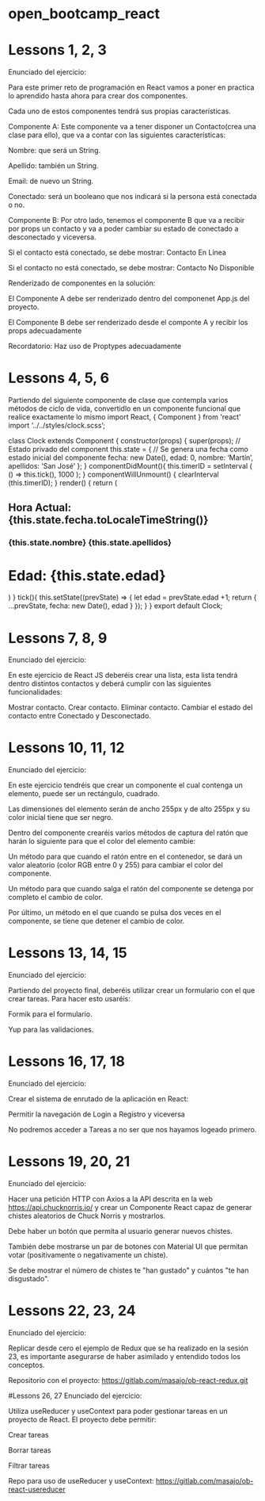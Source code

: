 # open_bootcamp_react

# Lessons 1, 2, 3

Enunciado del ejercicio:

Para este primer reto de programación en React vamos a poner en practica lo aprendido hasta ahora para crear dos componentes.

Cada uno de estos componentes tendrá sus propias características.

Componente A: Este componente va a tener disponer un Contacto(crea una clase para ello), que va a contar con las siguientes características:

Nombre: que será un String.

Apellido: también un String.

Email: de nuevo un String.

Conectado: será un booleano que nos indicará si la persona está conectada o no.

Componente B: Por otro lado, tenemos el componente B que va a recibir por props un contacto y va a poder cambiar su estado de conectado a desconectado y viceversa.

Si el contacto está conectado, se debe mostrar: Contacto En Línea

Si el contacto no está conectado, se debe mostrar: Contacto No Disponible

Renderizado de componentes en la solución:

El Componente A debe ser renderizado dentro del componenet App.js del proyecto.

El Componente B debe ser renderizado desde el componte A y recibir los props adecuadamente

Recordatorio: Haz uso de Proptypes adecuadamente

# Lessons 4, 5, 6
Partiendo del siguiente componente de clase que contempla varios métodos de ciclo de vida, convertidlo en un componente funcional que realice exactamente lo mismo
import React, { Component } from 'react'
import ‘../../styles/clock.scss’;

class Clock extends Component {
   constructor(props) {
      super(props);
      // Estado privado del component
      this.state = {
         // Se genera una fecha como estado inicial del componente
         fecha: new Date(),
         edad: 0,
         nombre: ‘Martín’,
         apellidos: ‘San José’
      };
   }
   componentDidMount(){
      this.timerID = setInterval (
         () => this.tick(), 1000
      );
   }
   componentWillUnmount() {
      clearInterval (this.timerID);
   }
   render() {
      return (
         <div>
         <h2>
         Hora Actual:
         {this.state.fecha.toLocaleTimeString()}
         </h2>
         <h3>{this.state.nombre} {this.state.apellidos}</h3>
         <h1>Edad: {this.state.edad}</h1>
         </div>
      )
   }
   tick(){
      this.setState((prevState) => {
         let edad = prevState.edad +1;
         return {
            ...prevState,
            fecha: new Date(),
            edad
         }
      });
   }
}
export default Clock;


# Lessons 7, 8, 9
Enunciado del ejercicio:

En este ejercicio de React JS deberéis crear una lista, esta lista tendrá dentro distintos contactos y deberá cumplir con las siguientes funcionalidades:

Mostrar contacto. Crear contacto. Eliminar contacto. Cambiar el estado del contacto entre Conectado y Desconectado.

# Lessons 10, 11, 12
Enunciado del ejercicio:

En este ejercicio tendréis que crear un componente el cual contenga un elemento, puede ser un rectángulo, cuadrado.

Las dimensiones del elemento serán de ancho 255px y de alto 255px y su color inicial tiene que ser negro.

Dentro del componente crearéis varios métodos de captura del ratón que harán lo siguiente para que el color del elemento cambie:

Un método para que cuando el ratón entre en el contenedor, se dará un valor aleatorio (color RGB entre 0 y 255) para cambiar el color del componente.

Un método para que cuando salga el ratón del componente se detenga por completo el cambio de color.

Por último, un método en el que cuando se pulsa dos veces en el componente, se tiene que detener el cambio de color.

# Lessons 13, 14, 15
Enunciado del ejercicio:

Partiendo del proyecto final, deberéis utilizar crear un formulario con el que crear tareas. Para hacer esto usaréis:

Formik para el formulario.

Yup para las validaciones.

# Lessons 16, 17, 18
Enunciado del ejercicio:

Crear el sistema de enrutado de la aplicación en React:

Permitir la navegación de Login a Registro y viceversa

No podremos acceder a Tareas a no ser que nos hayamos logeado primero.

# Lessons 19, 20, 21
Enunciado del ejercicio:

Hacer una petición HTTP con Axios a la API descrita en la web https://api.chucknorris.io/ y crear un Componente React capaz de generar chistes aleatorios de Chuck Norris y mostrarlos.

Debe haber un botón que permita al usuario generar nuevos chistes.

También debe mostrarse un par de botones con Material UI que permitan votar (positivamente o negativamente un chiste).

Se debe mostrar el número de chistes te "han gustado" y cuántos "te han disgustado".

# Lessons 22, 23, 24
Enunciado del ejercicio:

Replicar desde cero el ejemplo de Redux que se ha realizado en la sesión 23, es importante asegurarse de haber asimilado y entendido todos los conceptos.

Repositorio con el proyecto: https://gitlab.com/masajo/ob-react-redux.git

#Lessons 26, 27
Enunciado del ejercicio:

Utiliza useReducer y useContext para poder gestionar tareas en un proyecto de React. El proyecto debe permitir:

Crear tareas

Borrar tareas

Filtrar tareas

Repo para uso de useReducer y useContext: https://gitlab.com/masajo/ob-react-usereducer
